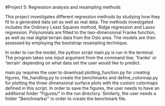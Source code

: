#Project 5: Regression analysis and resampling methods

This project investigates different regression methods by studying how they fit to a generated data set as well as real data. The methods investigated includes the Ordinary Least Squares method, Ridge regression and Lasso regression. Polynomials are fitted to the two-dimensional Franke function, as well as real digital terrain data from the Oslo area. The models are then assessed by employing the bootstrap resampling technique.

In order to run the model, the python script main.py is run in the terminal. The program takes one input argument from the command line; 'franke' or 'terrain' depending on what data set the user would like to predict.

main.py requires the user to download plotting_function.py for creating figures, file_handling.py to create the benchmarks and define_colormap.py for plotting the three-dimensional surface plots with the custom colormaps defined in this script. In order to save the figures, the user needs to have an additional folder "Figures/" in the run directory. Similarly, the user needs a folder "Benchmarks/" in order to create the benchmark file.
